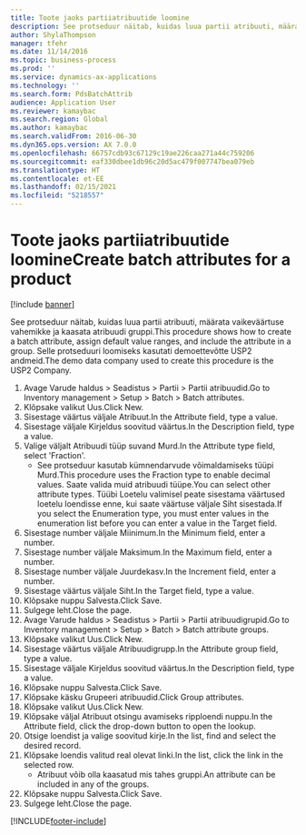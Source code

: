 ```yaml
---
title: Toote jaoks partiiatribuutide loomine
description: See protseduur näitab, kuidas luua partii atribuuti, määrata vaikeväärtuse vahemikke ja kaasata atribuudi gruppi.
author: ShylaThompson
manager: tfehr
ms.date: 11/14/2016
ms.topic: business-process
ms.prod: ''
ms.service: dynamics-ax-applications
ms.technology: ''
ms.search.form: PdsBatchAttrib
audience: Application User
ms.reviewer: kamaybac
ms.search.region: Global
ms.author: kamaybac
ms.search.validFrom: 2016-06-30
ms.dyn365.ops.version: AX 7.0.0
ms.openlocfilehash: 66757cdb93c67129c19ae226caa271a44c759206
ms.sourcegitcommit: eaf330dbee1db96c20d5ac479f007747bea079eb
ms.translationtype: HT
ms.contentlocale: et-EE
ms.lasthandoff: 02/15/2021
ms.locfileid: "5218557"
---
```

# <a name="create-batch-attributes-for-a-product"></a><span data-ttu-id="55aac-103">Toote jaoks partiiatribuutide loomine</span><span class="sxs-lookup"><span data-stu-id="55aac-103">Create batch attributes for a product</span></span>

[!include [banner](../../includes/banner.md)]

<span data-ttu-id="55aac-104">See protseduur näitab, kuidas luua partii atribuuti, määrata vaikeväärtuse vahemikke ja kaasata atribuudi gruppi.</span><span class="sxs-lookup"><span data-stu-id="55aac-104">This procedure shows how to create a batch attribute, assign default value ranges, and include the attribute in a group.</span></span> <span data-ttu-id="55aac-105">Selle protseduuri loomiseks kasutati demoettevõtte USP2 andmeid.</span><span class="sxs-lookup"><span data-stu-id="55aac-105">The demo data company used to create this procedure is the USP2 Company.</span></span>

1. <span data-ttu-id="55aac-106">Avage Varude haldus > Seadistus > Partii > Partii atribuudid.</span><span class="sxs-lookup"><span data-stu-id="55aac-106">Go to Inventory management > Setup > Batch > Batch attributes.</span></span>
2. <span data-ttu-id="55aac-107">Klõpsake valikut Uus.</span><span class="sxs-lookup"><span data-stu-id="55aac-107">Click New.</span></span>
3. <span data-ttu-id="55aac-108">Sisestage väärtus väljale Atribuut.</span><span class="sxs-lookup"><span data-stu-id="55aac-108">In the Attribute field, type a value.</span></span>
4. <span data-ttu-id="55aac-109">Sisestage väljale Kirjeldus soovitud väärtus.</span><span class="sxs-lookup"><span data-stu-id="55aac-109">In the Description field, type a value.</span></span>
5. <span data-ttu-id="55aac-110">Valige väljalt Atribuudi tüüp suvand Murd.</span><span class="sxs-lookup"><span data-stu-id="55aac-110">In the Attribute type field, select 'Fraction'.</span></span>
    * <span data-ttu-id="55aac-111">See protseduur kasutab kümnendarvude võimaldamiseks tüüpi Murd.</span><span class="sxs-lookup"><span data-stu-id="55aac-111">This procedure uses the Fraction type to enable decimal values.</span></span> <span data-ttu-id="55aac-112">Saate valida muid atribuudi tüüpe.</span><span class="sxs-lookup"><span data-stu-id="55aac-112">You can select other attribute types.</span></span> <span data-ttu-id="55aac-113">Tüübi Loetelu valimisel peate sisestama väärtused loetelu loendisse enne, kui saate väärtuse väljale Siht sisestada.</span><span class="sxs-lookup"><span data-stu-id="55aac-113">If you select the Enumeration type, you must enter values in the enumeration list before you can enter a value in the Target field.</span></span>  
6. <span data-ttu-id="55aac-114">Sisestage number väljale Miinimum.</span><span class="sxs-lookup"><span data-stu-id="55aac-114">In the Minimum field, enter a number.</span></span>
7. <span data-ttu-id="55aac-115">Sisestage number väljale Maksimum.</span><span class="sxs-lookup"><span data-stu-id="55aac-115">In the Maximum field, enter a number.</span></span>
8. <span data-ttu-id="55aac-116">Sisestage number väljale Juurdekasv.</span><span class="sxs-lookup"><span data-stu-id="55aac-116">In the Increment field, enter a number.</span></span>
9. <span data-ttu-id="55aac-117">Sisestage väärtus väljale Siht.</span><span class="sxs-lookup"><span data-stu-id="55aac-117">In the Target field, type a value.</span></span>
10. <span data-ttu-id="55aac-118">Klõpsake nuppu Salvesta.</span><span class="sxs-lookup"><span data-stu-id="55aac-118">Click Save.</span></span>
11. <span data-ttu-id="55aac-119">Sulgege leht.</span><span class="sxs-lookup"><span data-stu-id="55aac-119">Close the page.</span></span>
12. <span data-ttu-id="55aac-120">Avage Varude haldus > Seadistus > Partii > Partii atribuudigrupid.</span><span class="sxs-lookup"><span data-stu-id="55aac-120">Go to Inventory management > Setup > Batch > Batch attribute groups.</span></span>
13. <span data-ttu-id="55aac-121">Klõpsake valikut Uus.</span><span class="sxs-lookup"><span data-stu-id="55aac-121">Click New.</span></span>
14. <span data-ttu-id="55aac-122">Sisestage väärtus väljale Atribuudigrupp.</span><span class="sxs-lookup"><span data-stu-id="55aac-122">In the Attribute group field, type a value.</span></span>
15. <span data-ttu-id="55aac-123">Sisestage väljale Kirjeldus soovitud väärtus.</span><span class="sxs-lookup"><span data-stu-id="55aac-123">In the Description field, type a value.</span></span>
16. <span data-ttu-id="55aac-124">Klõpsake nuppu Salvesta.</span><span class="sxs-lookup"><span data-stu-id="55aac-124">Click Save.</span></span>
17. <span data-ttu-id="55aac-125">Klõpsake käsku Grupeeri atribuudid.</span><span class="sxs-lookup"><span data-stu-id="55aac-125">Click Group attributes.</span></span>
18. <span data-ttu-id="55aac-126">Klõpsake valikut Uus.</span><span class="sxs-lookup"><span data-stu-id="55aac-126">Click New.</span></span>
19. <span data-ttu-id="55aac-127">Klõpsake väljal Atribuut otsingu avamiseks ripploendi nuppu.</span><span class="sxs-lookup"><span data-stu-id="55aac-127">In the Attribute field, click the drop-down button to open the lookup.</span></span>
20. <span data-ttu-id="55aac-128">Otsige loendist ja valige soovitud kirje.</span><span class="sxs-lookup"><span data-stu-id="55aac-128">In the list, find and select the desired record.</span></span>
21. <span data-ttu-id="55aac-129">Klõpsake loendis valitud real olevat linki.</span><span class="sxs-lookup"><span data-stu-id="55aac-129">In the list, click the link in the selected row.</span></span>
    * <span data-ttu-id="55aac-130">Atribuut võib olla kaasatud mis tahes gruppi.</span><span class="sxs-lookup"><span data-stu-id="55aac-130">An attribute can be included in any of the groups.</span></span>  
22. <span data-ttu-id="55aac-131">Klõpsake nuppu Salvesta.</span><span class="sxs-lookup"><span data-stu-id="55aac-131">Click Save.</span></span>
23. <span data-ttu-id="55aac-132">Sulgege leht.</span><span class="sxs-lookup"><span data-stu-id="55aac-132">Close the page.</span></span>



[!INCLUDE[footer-include](../../../includes/footer-banner.md)]